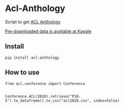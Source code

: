 # Acl-Anthology

Script to get [ACL Anthology](https://www.aclweb.org/anthology/)

[Pre-downloaded data is available at Kaggle](https://www.kaggle.com/takahirokubo0/acl-anthology-papers/home)


## Install

```
pip install acl-anthology
```

## How to use

```
from acl.conference import Conference


Conference.ACL(2018).retrieve("P18-5").to_dataframe().to_csv("acl2018.csv", index=False)
```
